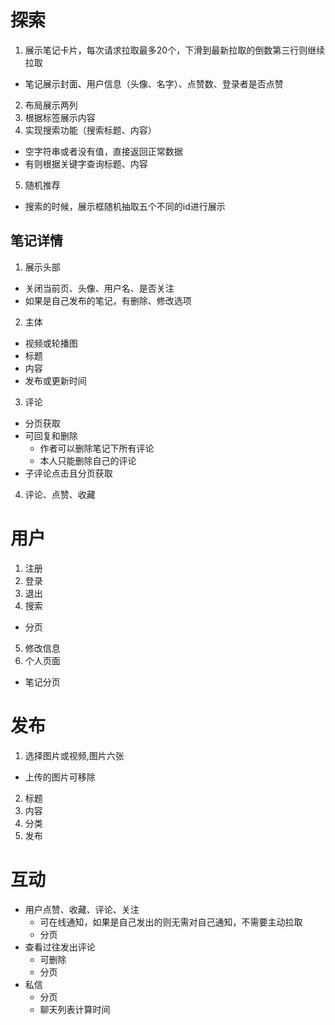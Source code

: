 # 探索
1. 展示笔记卡片，每次请求拉取最多20个，下滑到最新拉取的倒数第三行则继续拉取
  - 笔记展示封面、用户信息（头像、名字）、点赞数、登录者是否点赞
2. 布局展示两列
3. 根据标签展示内容
4. 实现搜索功能（搜索标题、内容）
  - 空字符串或者没有值，直接返回正常数据
  - 有则根据关键字查询标题、内容
5. 随机推荐
  - 搜索的时候，展示框随机抽取五个不同的id进行展示

## 笔记详情
1. 展示头部
  - 关闭当前页、头像、用户名、是否关注
  - 如果是自己发布的笔记，有删除、修改选项
2. 主体
  - 视频或轮播图
  - 标题
  - 内容
  - 发布或更新时间
3. 评论
  - 分页获取
  - 可回复和删除
    - 作者可以删除笔记下所有评论
    - 本人只能删除自己的评论
  - 子评论点击且分页获取
4. 评论、点赞、收藏

# 用户
1. 注册
2. 登录
3. 退出
4. 搜索
  - 分页
5. 修改信息
6. 个人页面
  - 笔记分页

# 发布
1. 选择图片或视频,图片六张
  - 上传的图片可移除
2. 标题
3. 内容
4. 分类
5. 发布

# 互动
- 用户点赞、收藏、评论、关注
  - 可在线通知，如果是自己发出的则无需对自己通知，不需要主动拉取
  - 分页
- 查看过往发出评论
  - 可删除
  - 分页
- 私信
  - 分页
  - 聊天列表计算时间